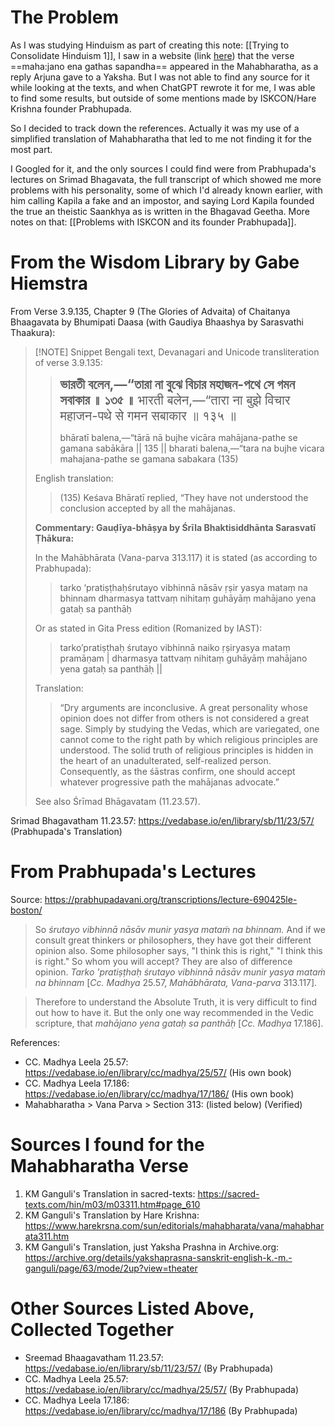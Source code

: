 # The Problem
As I was studying Hinduism as part of creating this note: [[Trying to Consolidate Hinduism 1]], I saw in a website (link [here](https://web.archive.org/web/20210120002556/http://sanatanadhara.com/antakarana/)) that the verse ==maha:jano ena gathas sapandha== appeared in the Mahabharatha, as a reply Arjuna gave to a Yaksha. But I was not able to find any source for it while looking at the texts, and when ChatGPT rewrote it for me, I was able to find some results, but outside of some mentions made by ISKCON/Hare Krishna founder Prabhupada.

So I decided to track down the references. Actually it was my use of a simplified translation of Mahabharatha that led to me not finding it for the most part.

I Googled for it, and the only sources I could find were from Prabhupada's lectures on Srimad Bhagavata, the full transcript of which showed me more problems with his personality, some of which I'd already known earlier, with him calling Kapila a fake and an impostor, and saying Lord Kapila founded the true an theistic Saankhya as is written in the Bhagavad Geetha. More notes on that: [[Problems with ISKCON and its founder Prabhupada]].
# From the Wisdom Library by Gabe Hiemstra

From Verse 3.9.135, Chapter 9 (The Glories of Advaita) of Chaitanya Bhaagavata by Bhumipati Daasa (with Gaudiya Bhaashya by Sarasvathi Thaakura):

> [!NOTE] Snippet
> Bengali text, Devanagari and Unicode transliteration of verse 3.9.135:
> 
> > 
> > <span style="font-size:150%"><b>ভারতী বলেন,—“তারা না বুঝে বিচার মহাজন-পথে সে গমন সবাকার ॥ ১৩৫ ॥</b></span>
> > <span style="font-size:145%">भारती बलेन,—“तारा ना बुझे विचार महाजन-पथे से गमन सबाकार ॥ १३५ ॥</span>
> > 
> > bhāratī balena,—“tārā nā bujhe vicāra mahājana-pathe se gamana sabākāra || 135 ||
> > bharati balena,—“tara na bujhe vicara mahajana-pathe se gamana sabakara (135)
> 
> English translation:
> 
> > (135) Keśava Bhāratī replied, “They have not understood the conclusion accepted by all the mahājanas.
> 
> **Commentary: Gauḍīya-bhāṣya by Śrīla Bhaktisiddhānta Sarasvatī Ṭhākura:**
> 
> In the Mahābhārata (Vana-parva 313.117) it is stated (as according to Prabhupada):
> 
> > tarko ‘pratiṣṭhaḥśrutayo vibhinnā nāsāv ṛṣir yasya mataṃ na bhinnam dharmasya tattvaṃ nihitaṃ guhāyāṃ mahājano yena gataḥ sa panthāḥ
> 
> Or as stated in Gita Press edition (Romanized by IAST):
> > tarkoʼpratiṣṭhaḥ śrutayo vibhinnā naiko ṛṣiryasya mataṃ pramāṇam‌ |
> > dharmasya tattvaṃ nihitaṃ guhāyāṃ mahājano yena gataḥ sa panthāḥ ||
> 
> Translation:
> 
> > “Dry arguments are inconclusive. A great personality whose opinion does not differ from others is not considered a great sage. Simply by studying the Vedas, which are variegated, one cannot come to the right path by which religious principles are understood. The solid truth of religious principles is hidden in the heart of an unadulterated, self-realized person. Consequently, as the śāstras confirm, one should accept whatever progressive path the mahājanas advocate.”
> 
> See also Śrīmad Bhāgavatam (11.23.57).

Srimad Bhagavatham 11.23.57: https://vedabase.io/en/library/sb/11/23/57/ (Prabhupada's Translation)
# From Prabhupada's Lectures

Source: https://prabhupadavani.org/transcriptions/lecture-690425le-boston/

> So _śrutayo vibhinnā nāsāv munir yasya mataṁ na bhinnam._ And if we consult great thinkers or philosophers, they have got their different opinion also. Some philosopher says, "I think this is right," "I think this is right." So whom you will accept? They are also of difference opinion. _Tarko 'pratiṣṭhaḥ śrutayo vibhinnā nāsāv munir yasya mataṁ na bhinnam_ [_Cc. Madhya_ 25.57, _Mahābhārata, Vana-parva_ 313.117].

> Therefore to understand the Absolute Truth, it is very difficult to find out how to have it. But the only one way recommended in the Vedic scripture, that _mahājano yena gataḥ sa panthāḥ_ [_Cc. Madhya_ 17.186].

References:
- CC. Madhya Leela 25.57: https://vedabase.io/en/library/cc/madhya/25/57/ (His own book)
- CC. Madhya Leela 17.186: https://vedabase.io/en/library/cc/madhya/17/186/ (His own book)
- Mahabharatha > Vana Parva > Section 313: (listed below) (Verified)
# Sources I found for the Mahabharatha Verse
1. KM Ganguli's Translation in sacred-texts: https://sacred-texts.com/hin/m03/m03311.htm#page_610
2. KM Ganguli's Translation by Hare Krishna: https://www.harekrsna.com/sun/editorials/mahabharata/vana/mahabharata311.htm
3. KM Ganguli's Translation, just Yaksha Prashna in Archive.org: https://archive.org/details/yakshaprasna-sanskrit-english-k.-m.-ganguli/page/63/mode/2up?view=theater
# Other Sources Listed Above, Collected Together
- Sreemad Bhaagavatham 11.23.57: https://vedabase.io/en/library/sb/11/23/57/ (By Prabhupada)
- CC. Madhya Leela 25.57: https://vedabase.io/en/library/cc/madhya/25/57/ (By Prabhupada)
- CC. Madhya Leela 17.186: https://vedabase.io/en/library/cc/madhya/17/186 (By Prabhupada)